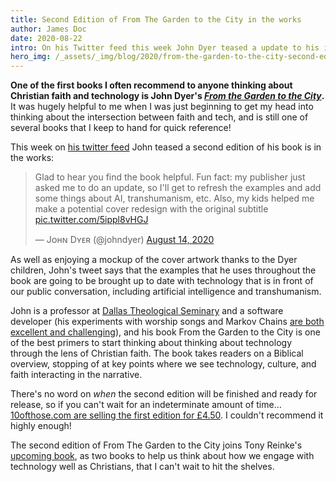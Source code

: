 ```yaml
---
title: Second Edition of From The Garden to the City in the works
author: James Doc
date: 2020-08-22
intro: On his Twitter feed this week John Dyer teased a update to his influential book looking at technology from a Christian perspective.
hero_img: /_assets/_img/blog/2020/from-the-garden-to-the-city-second-edition.jpg
---
```


**One of the first books I often recommend to anyone thinking about Christian faith and technology is John Dyer's _[From the Garden to the City](http://fromthegardentothecity.com/)_.** It was hugely helpful to me when I was just beginning to get my head into thinking about the intersection between faith and tech, and is still one of several books that I keep to hand for quick reference!

This week on [his twitter feed](https://twitter.com/johndyer) John teased a second edition of his book is in the works:

<blockquote class="twitter-tweet" data-conversation="none"><p lang="en" dir="ltr">Glad to hear you find the book helpful. Fun fact: my publisher just asked me to do an update, so I&#39;ll get to refresh the examples and add some things about AI, transhumanism, etc. Also, my kids helped me make a potential cover redesign with the original subtitle <a href="https://t.co/5ippl8vHGJ">pic.twitter.com/5ippl8vHGJ</a></p>&mdash; Jᴏʜɴ Dʏᴇʀ (@johndyer) <a href="https://twitter.com/johndyer/status/1294257818237837312?ref_src=twsrc%5Etfw">August 14, 2020</a></blockquote> <script async src="https://platform.twitter.com/widgets.js" charset="utf-8"></script>

As well as enjoying a mockup of the cover artwork thanks to the Dyer children, John's tweet says that the examples that he uses throughout the book are going to be brought up to date with technology that is in front of our public conversation, including artificial intelligence and transhumanism.

John is a professor at [Dallas Theological Seminary](https://www.dts.edu/) and a software developer (his experiments with worship songs and Markov Chains [are both excellent and challenging](https://j.hn/worship-ai-artificial-intelligence-lyrics/)), and his book From the Garden to the City is one of the best primers to start thinking about thinking about technology through the lens of Christian faith. The book takes readers on a Biblical overview, stopping of at key points where we see technology, culture, and faith interacting in the narrative.

There's no word on _when_ the second edition will be finished and ready for release, so if you can't wait for an indeterminate amount of time… [10ofthose.com are selling the first edition for £4.50](https://www.10ofthose.com/uk/products/13098/from-the-garden-to-the). I couldn't recommend it highly enough!

The second edition of From The Garden to the City joins Tony Reinke's [upcoming book](https://twitter.com/TonyReinke/status/1295406440555847680), as two books to help us think about how we engage with technology well as Christians, that I can't wait to hit the shelves.

